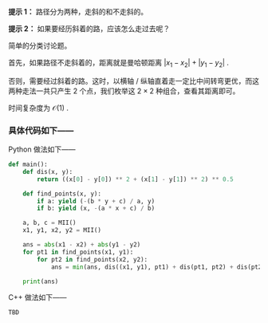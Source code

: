 **提示 1：** 路径分为两种，走斜的和不走斜的。

**提示 2：** 如果要经历斜着的路，应该怎么走过去呢？

简单的分类讨论题。

首先，如果路径不走斜着的，距离就是曼哈顿距离 $|x_1-x_2|+|y_1-y_2|$ .

否则，需要经过斜着的路。这时，以横轴 / 纵轴直着走一定比中间转弯更优，而这两种走法一共只产生 $2$ 个点，我们枚举这 $2\times 2$ 种组合，查看其距离即可。

时间复杂度为 $\mathcal{O}(1)$ .

### 具体代码如下——

Python 做法如下——

```Python []
def main():
    def dis(x, y):
        return ((x[0] - y[0]) ** 2 + (x[1] - y[1]) ** 2) ** 0.5

    def find_points(x, y):
        if a: yield (-(b * y + c) / a, y)
        if b: yield (x, -(a * x + c) / b)

    a, b, c = MII()
    x1, y1, x2, y2 = MII()

    ans = abs(x1 - x2) + abs(y1 - y2)
    for pt1 in find_points(x1, y1):
        for pt2 in find_points(x2, y2):
            ans = min(ans, dis((x1, y1), pt1) + dis(pt1, pt2) + dis(pt2, (x2, y2)))

    print(ans)
```

C++ 做法如下——

```cpp []
TBD
```
